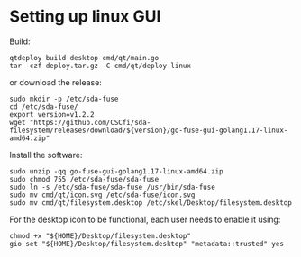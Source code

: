 # Setting up linux GUI

Build:
```
qtdeploy build desktop cmd/qt/main.go
tar -czf deploy.tar.gz -C cmd/qt/deploy linux
```

or download the release:
```
sudo mkdir -p /etc/sda-fuse
cd /etc/sda-fuse/
export version=v1.2.2
wget "https://github.com/CSCfi/sda-filesystem/releases/download/${version}/go-fuse-gui-golang1.17-linux-amd64.zip"
```

Install the software:
```
sudo unzip -qq go-fuse-gui-golang1.17-linux-amd64.zip
sudo chmod 755 /etc/sda-fuse/sda-fuse
sudo ln -s /etc/sda-fuse/sda-fuse /usr/bin/sda-fuse
sudo mv cmd/qt/icon.svg /etc/sda-fuse/icon.svg
sudo mv cmd/qt/filesystem.desktop /etc/skel/Desktop/filesystem.desktop
```

For the desktop icon to be functional, each user needs to enable it using:
```
chmod +x "${HOME}/Desktop/filesystem.desktop"
gio set "${HOME}/Desktop/filesystem.desktop" "metadata::trusted" yes
```
